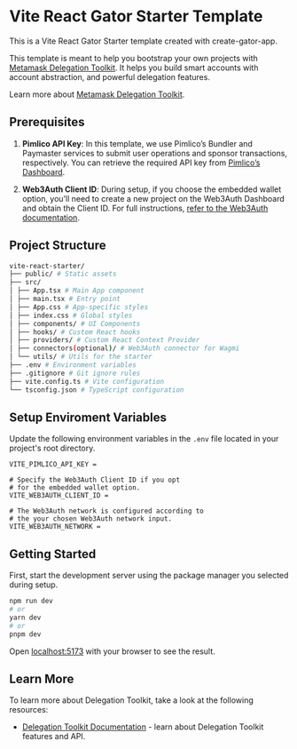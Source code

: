 # Vite React Gator Starter Template

This is a Vite React Gator Starter template created with create-gator-app.

This template is meant to help you bootstrap your own projects with [Metamask Delegation Toolkit](https://metamask.io/developer/delegation-toolkit). It helps you build smart accounts with account abstraction, and powerful delegation features.

Learn more about [Metamask Delegation Toolkit](https://metamask.io/developer/delegation-toolkit).

## Prerequisites

1. **Pimlico API Key**: In this template, we use Pimlico’s Bundler and Paymaster services to submit user operations and sponsor transactions, respectively. You can retrieve the required API key from [Pimlico’s Dashboard](https://dashboard.pimlico.io/apikeys).

2. **Web3Auth Client ID**: During setup, if you choose the embedded wallet option, you’ll need to create a new project on the Web3Auth Dashboard and obtain the Client ID. For full instructions, [refer to the Web3Auth documentation](https://web3auth.io/docs/dashboard-setup#getting-started).

## Project Structure

```bash
vite-react-starter/
├── public/ # Static assets
├── src/
│ ├── App.tsx # Main App component
│ ├── main.tsx # Entry point
│ ├── App.css # App-specific styles
│ ├── index.css # Global styles
│ ├── components/ # UI Components
│ ├── hooks/ # Custom React hooks
│ ├── providers/ # Custom React Context Provider
│ ├── connectors(optional)/ # Web3Auth connector for Wagmi
│ └── utils/ # Utils for the starter
├── .env # Environment variables
├── .gitignore # Git ignore rules
├── vite.config.ts # Vite configuration
└── tsconfig.json # TypeScript configuration
```

## Setup Enviroment Variables

Update the following environment variables in the `.env` file located in your project's root directory.

```
VITE_PIMLICO_API_KEY =

# Specify the Web3Auth Client ID if you opt
# for the embedded wallet option.
VITE_WEB3AUTH_CLIENT_ID =

# The Web3Auth network is configured according to
# the your chosen Web3Auth network input.
VITE_WEB3AUTH_NETWORK =
```

## Getting Started

First, start the development server using the package manager you selected during setup.

```bash
npm run dev
# or
yarn dev
# or
pnpm dev
```

Open [localhost:5173](http://localhost:5173/) with your browser to see the result.

## Learn More

To learn more about Delegation Toolkit, take a look at the following resources:

- [Delegation Toolkit Documentation](https://docs.gator.metamask.io/) - learn about Delegation Toolkit features and API.
